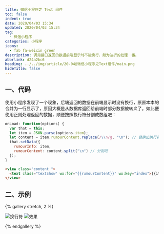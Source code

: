 ```yaml
---
title: 微信小程序之 Text 组件
toc: false
indent: true
date: 2020/04/03 15:34
updated: 2020/04/03 15:34
tag:
  - 微信小程序
categories: 小程序
icons:
  - fab fa-weixin green
description: 调用接口返回的数据前端显示时不能换行，颇为波折的处理一番。
abbrlink: d24a2bc6
headimg: ../../img/article/20-04@微信小程序之Text组件/main.png
hideTitle: false
---
```


## 一、代码

使用小程序发现了一个现象，后端返回的数据在前端显示时没有换行，原原本本的合并为一行显示了，原因大概是从数据库返回给前端时部分数据被转义了。如此便使用正则处理返回的数据，顺便按照换行符分割成数组吧：

```js
onLoad: function(options) {
  var that = this;
  let item = JSON.parse(options.item);
  let content = item.rumourContent.replace(/\\n/g, "\n"); // 替换出换行符
  that.setData({
    rumourInfo: item,
    rumourContent: content.split("\n") // 分割吧
  });
}
```

```html
<view class="content ">
  <text class="textShow" wx:for="{{rumourContent}}" wx:key="index">{{item}}</text>
</view>
```

## 二、示例

{% gallery stretch, 2 %}

![换行符](../../img/article/20-04@微信小程序之Text组件/image-20200403153035661.png)
![效果](../../img/article/20-04@微信小程序之Text组件/image-20200403152910344.png)

{% endgallery %}
